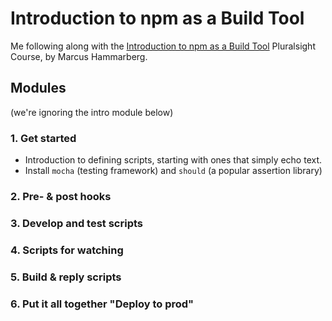 # Introduction to npm as a Build Tool

Me following along with the [Introduction to npm as a Build Tool](https://app.pluralsight.com/library/courses/npm-build-tool-introduction/table-of-contents) Pluralsight Course, by Marcus Hammarberg.

## Modules

(we're ignoring the intro module below)
### 1. Get started
* Introduction to defining scripts, starting with ones that simply echo text.
* Install ```mocha``` (testing framework) and ```should``` (a popular assertion library)

### 2. Pre- & post hooks
### 3. Develop and test scripts
### 4. Scripts for watching
### 5. Build & reply scripts
### 6. Put it all together "Deploy to prod"

